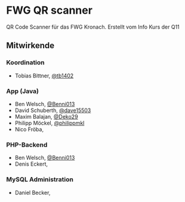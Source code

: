 # FWG QR scanner
QR Code Scanner für das FWG Kronach. Erstellt vom Info Kurs der Q11

## Mitwirkende

### Koordination
- Tobias Bittner, [@tb1402](https://github.com/tb1402)

### App (Java)
- Ben Welsch, [@Benni013](https://github.com/benni013)
- David Schuberth, [@dave15503](https://github.com/dave15503)
- Maxim Balajan, [@Deko29](https://github.com/Deko29)
- Philipp Möckel, [@philippmkl](https://github.com/philippmkl)
- Nico Fröba,

### PHP-Backend
- Ben Welsch, [@Benni013](https://github.com/benni013)
- Denis Eckert,

### MySQL Administration
- Daniel Becker,
